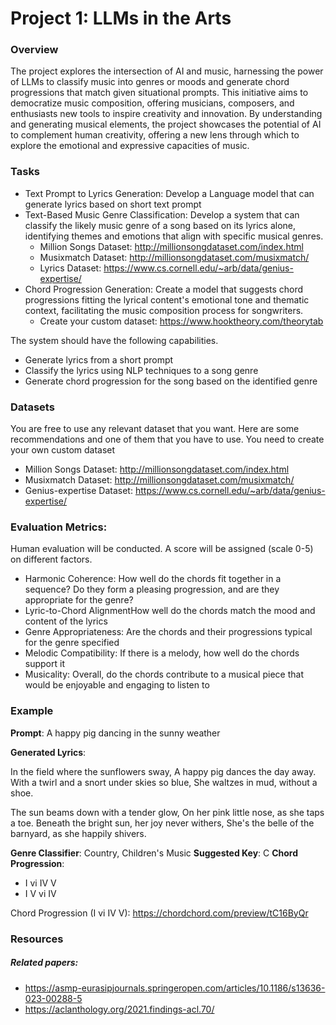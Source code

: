 # Project 1: LLMs in the Arts

### Overview
The project explores the intersection of AI and music, harnessing the power of LLMs to classify music into genres or moods and generate chord progressions that match given situational prompts. This initiative aims to democratize music composition, offering musicians, composers, and enthusiasts new tools to inspire creativity and innovation. By understanding and generating musical elements, the project showcases the potential of AI to complement human creativity, offering a new lens through which to explore the emotional and expressive capacities of music.


### Tasks
- Text Prompt to Lyrics Generation: Develop a Language model that can generate lyrics based on short text prompt
- Text-Based Music Genre Classification: Develop a system that can classify the likely music genre of a song based on its lyrics alone, identifying themes and emotions that align with specific musical genres.
    - Million Songs Dataset: http://millionsongdataset.com/index.html
    - Musixmatch Dataset: http://millionsongdataset.com/musixmatch/
    - Lyrics Dataset: https://www.cs.cornell.edu/~arb/data/genius-expertise/
- Chord Progression Generation: Create a model that suggests chord progressions fitting the lyrical content's emotional tone and thematic context, facilitating the music composition process for songwriters.
    - Create your custom dataset: https://www.hooktheory.com/theorytab

The system should have the following capabilities.
- Generate lyrics from a short prompt
- Classify the lyrics using NLP techniques to a song genre
- Generate chord progression for the song based on the identified genre



### Datasets
You are free to use any relevant dataset that you want. Here are some recommendations and one of them that you have to use. You need to create your own custom dataset

- Million Songs Dataset: http://millionsongdataset.com/index.html
- Musixmatch Dataset: http://millionsongdataset.com/musixmatch/
- Genius-expertise Dataset: https://www.cs.cornell.edu/~arb/data/genius-expertise/


### Evaluation Metrics:

Human evaluation will be conducted. A score will be assigned (scale 0-5) on different factors.
- Harmonic Coherence: How well do the chords fit together in a sequence? Do they form a pleasing progression, and are they appropriate for the genre?
- Lyric-to-Chord AlignmentHow well do the chords match the mood and content of the lyrics
- Genre Appropriateness: Are the chords and their progressions typical for the genre specified
- Melodic Compatibility: If there is a melody, how well do the chords support it
- Musicality: Overall, do the chords contribute to a musical piece that would be enjoyable and engaging to listen to


### Example

**Prompt**: A happy pig dancing in the sunny weather

**Generated Lyrics**:

In the field where the sunflowers sway,
A happy pig dances the day away.
With a twirl and a snort under skies so blue,
She waltzes in mud, without a shoe.

The sun beams down with a tender glow,
On her pink little nose, as she taps a toe.
Beneath the bright sun, her joy never withers,
She's the belle of the barnyard, as she happily shivers.

**Genre Classifier**: Country, Children's Music
**Suggested Key**: C 
**Chord Progression**: 
- I vi IV V
- I V vi IV

Chord Progression (I vi IV V): https://chordchord.com/preview/tC16ByQr


### Resources

##### Related papers:
- https://asmp-eurasipjournals.springeropen.com/articles/10.1186/s13636-023-00288-5
- https://aclanthology.org/2021.findings-acl.70/
